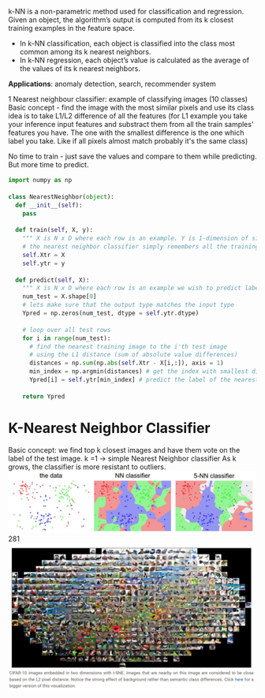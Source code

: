 k-NN is a non-parametric method used for classification and regression. Given an object, the algorithm’s output is computed from its k closest training examples in the feature space.

- In k-NN classification, each object is classified into the class most common among its k nearest neighbors.
- In k-NN regression, each object’s value is calculated as the average of the values of its k nearest neighbors.

**Applications**: anomaly detection, search, recommender system

1 Nearest neighbour classifier: 
example of classifying images (10 classes)
Basic concept - find the image with the most similar pixels and use its class
idea is to take L1/L2 difference of all the features (for L1 example you take your inference input features and substract them from all the train samples' features you have. The one with the smallest difference is the one which label you take. Like if all pixels almost match probably it's the same class)

No time to train - just save the values and compare to them while predicting. But more time to predict.
```python
import numpy as np

class NearestNeighbor(object):
  def __init__(self):
    pass

  def train(self, X, y):
    """ X is N x D where each row is an example. Y is 1-dimension of size N """
    # the nearest neighbor classifier simply remembers all the training data
    self.Xtr = X
    self.ytr = y

  def predict(self, X):
    """ X is N x D where each row is an example we wish to predict label for """
    num_test = X.shape[0]
    # lets make sure that the output type matches the input type
    Ypred = np.zeros(num_test, dtype = self.ytr.dtype)

    # loop over all test rows
    for i in range(num_test):
      # find the nearest training image to the i'th test image
      # using the L1 distance (sum of absolute value differences)
      distances = np.sum(np.abs(self.Xtr - X[i,:]), axis = 1)
      min_index = np.argmin(distances) # get the index with smallest distance
      Ypred[i] = self.ytr[min_index] # predict the label of the nearest example

    return Ypred
```

# K-Nearest Neighbor Classifier
Basic concept: we find top k closest images and have them vote on the label of the test image.
k =1 -> simple Nearest Neighbor classifier
As k grows, the classifier is more resistant to outliers.
![Pasted image 20250228154750.png](attachments/Pasted%20image%2020250228154750.png)281![Pasted image 20250228161155.png](attachments/Pasted%20image%2020250228161155.png)